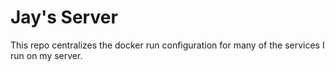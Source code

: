 # Jay's Server

This repo centralizes the docker run configuration for many of the services I run on my server.
